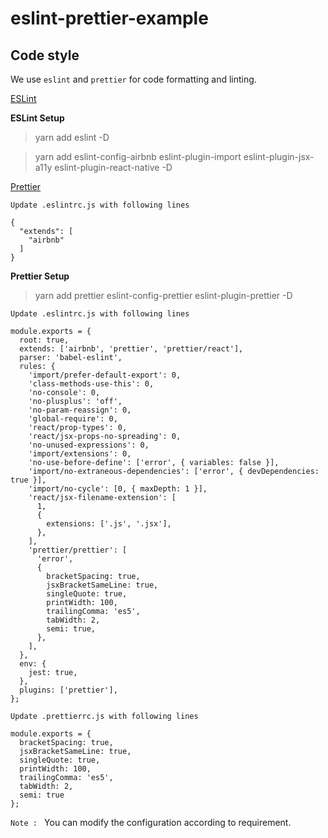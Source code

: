 # eslint-prettier-example

## Code style

We use `eslint` and `prettier` for code formatting and linting.

[ESLint](https://medium.com/appstud/setup-eslint-and-prettier-together-for-react-and-react-native-projects-in-visual-studio-code-78772d58358d)

**ESLint Setup**

> yarn add eslint -D

> yarn add eslint-config-airbnb eslint-plugin-import eslint-plugin-jsx-a11y eslint-plugin-react-native -D

[Prettier](https://medium.com/appstud/setup-eslint-and-prettier-together-for-react-and-react-native-projects-in-visual-studio-code-78772d58358d)

`Update .eslintrc.js with following lines`

```
{
  "extends": [
    "airbnb"
  ]
}
```

**Prettier Setup**

> yarn add prettier eslint-config-prettier eslint-plugin-prettier -D

`Update .eslintrc.js with following lines`

```
module.exports = {
  root: true,
  extends: ['airbnb', 'prettier', 'prettier/react'],
  parser: 'babel-eslint',
  rules: {
    'import/prefer-default-export': 0,
    'class-methods-use-this': 0,
    'no-console': 0,
    'no-plusplus': 'off',
    'no-param-reassign': 0,
    'global-require': 0,
    'react/prop-types': 0,
    'react/jsx-props-no-spreading': 0,
    'no-unused-expressions': 0,
    'import/extensions': 0,
    'no-use-before-define': ['error', { variables: false }],
    'import/no-extraneous-dependencies': ['error', { devDependencies: true }],
    'import/no-cycle': [0, { maxDepth: 1 }],
    'react/jsx-filename-extension': [
      1,
      {
        extensions: ['.js', '.jsx'],
      },
    ],
    'prettier/prettier': [
      'error',
      {
        bracketSpacing: true,
        jsxBracketSameLine: true,
        singleQuote: true,
        printWidth: 100,
        trailingComma: 'es5',
        tabWidth: 2,
        semi: true,
      },
    ],
  },
  env: {
    jest: true,
  },
  plugins: ['prettier'],
};
```

`Update .prettierrc.js with following lines`

```
module.exports = {
  bracketSpacing: true,
  jsxBracketSameLine: true,
  singleQuote: true,
  printWidth: 100,
  trailingComma: 'es5',
  tabWidth: 2,
  semi: true
};
```

`Note : ` You can modify the configuration according to requirement.
